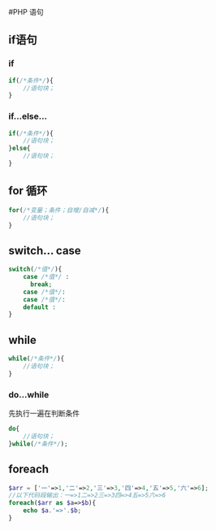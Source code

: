 #PHP 语句
## if语句
### if
```php
if(/*条件*/){
    //语句块；
}
```
### if...else...
```php
if(/*条件*/){
    //语句块；
}else{
    //语句块；
}
```
## for 循环
```php
for(/*变量；条件；自增/自减*/){
    //语句块；
}
```
## switch... case
```php
switch(/*值*/){
    case /*值*/ :
      break;
    case /*值*/:
    case /*值*/:
    default :
}
```
## while
```php
while(/*条件*/){
    //语句块；
}
```
### do...while
先执行一遍在判断条件
```php
do{
    //语句块；
}while(/*条件*/);
```
## foreach
```php
$arr = ['一'=>1,'二'=>2,'三'=>3,'四'=>4,'五'=>5,'六'=>6];
//以下代码段输出：一=>1二=>2三=>3四=>4五=>5六=>6
foreach($arr as $a=>$b){
	echo $a.'=>'.$b;
}
```